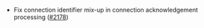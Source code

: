 *   Fix connection identifier mix-up in connection acknowledgement processing
    ([#2178](https://github.com/informalsystems/ibc-rs/issues/2178))

